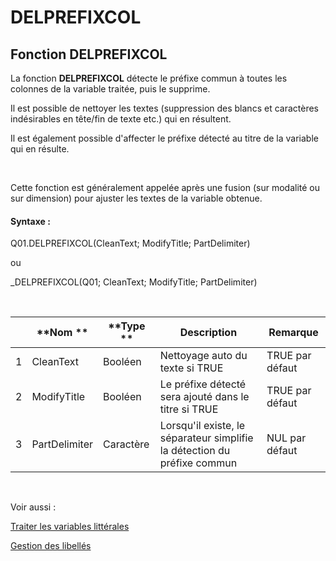 # DELPREFIXCOL

## Fonction DELPREFIXCOL

La fonction **DELPREFIXCOL** détecte le préfixe commun à toutes les colonnes de la variable traitée, puis le supprime.

Il est possible de nettoyer les textes (suppression des blancs et caractères indésirables en tête/fin de texte etc.) qui en résultent.

Il est également possible d'affecter le préfixe détecté au titre de la variable qui en résulte.

&nbsp;

Cette fonction est généralement appelée après une fusion (sur modalité ou sur dimension) pour ajuster les textes de la variable obtenue.

#### Syntaxe :&nbsp;

Q01.DELPREFIXCOL(CleanText; ModifyTitle; PartDelimiter)

ou

\_DELPREFIXCOL(Q01; CleanText; ModifyTitle; PartDelimiter)

&nbsp;

| &nbsp; | **Nom ** | **Type ** | **Description** | **Remarque** |
| --- | --- | --- | --- | --- |
| &#49; | CleanText | Booléen | Nettoyage auto du texte si TRUE | TRUE par défaut |
| &#50; | ModifyTitle | Booléen | Le préfixe détecté sera ajouté dans le titre si TRUE | TRUE par défaut |
| &#51; | PartDelimiter | Caractère | Lorsqu'il existe, le séparateur simplifie la détection du préfixe commun | NUL par défaut |


&nbsp;

Voir aussi :&nbsp;

[Traiter les variables littérales](<Traiterlesvariableslitterales.md>)

[Gestion des libellés](<Gererleslibelleslestextes1.md>)

